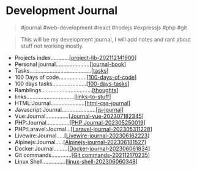 # Development Journal

> #journal #web-development #react #nodejs #expressjs #php #git

> This will be my development journal, I will add notes 
and rant about stuff not working mostly.


- Projects index............[[project-lib-202112141900]]
- Personal journal......................[[journal-book]]  
- Tasks........................................[[tasks]]  
- 100 Days of code..................[[100-days-of-code]]  
- 100 days tasks......................[[100-days-tasks]]  
- Ramblings.................................[[thoughts]]  
- links...............................[[links-to-stuff]]  
- HTML:Journal......................[[html-css-journal]]
- Javascript:Journal......................[[js-journal]]
- Vue:Journal...............[[Journal-vue-202307182345]]
- PHP:Journal...............[[PHP Journal-202305250019]]
- PHP:Laravel:Journal...[[Laravel-journal-202305311228]]
- Livewire:Journal.....[[Livewire-journal-202306162223]]
- Alpinejs:Journal.....[[Alpinejs-journal-202306181527]]
- Docker:Journal.........[[Docker-journal-202306061834]]
- Git commands.............[[Git commands-202112170235]] 
- Linux Shell...............[[linux-shell-202306060348]]


[//begin]: # "Autogenerated link references for markdown compatibility"
[project-lib-202112141900]: projects/project-lib-202112141900 "project-lib 202112141901"
[journal-book]: ../journal/journal-book "Journal Book"
[tasks]: tasks "Tasks"
[100-days-of-code]: 100-days-of-code "100 Days of Code"
[100-days-tasks]: 100-days-tasks "100 days of code Tasks"
[thoughts]: thoughts "Thoughts and ramblings "
[links-to-stuff]: links-to-stuff "links-to-stuff"
[html-css-journal]: HTML&CSS/html-css-journal "HTML And CSS Journal"
[js-journal]: javascript/js-journal "js-journal"
[Journal-vue-202307182345]: javascript/Vue3/Journal-vue-202307182345 "Journal-vue"
[PHP Journal-202305250019]: <php/PHP Journal-202305250019> "PHP Journal"
[Laravel-journal-202305311228]: Laravel/Laravel-journal-202305311228 "Laravel-journal"
[Livewire-journal-202306162223]: Laravel/Livewire/Livewire-journal-202306162223 "Livewire-journal"
[Alpinejs-journal-202306181527]: Laravel/Alpinejs/Alpinejs-journal-202306181527 "Alpinejs-journal"
[Docker-journal-202306061834]: Docker/Docker-journal-202306061834 "Docker-journal"
[Git commands-202112170235]: <reference/Git commands-202112170235> "Git commands"
[linux-shell-202306060348]: Linux/linux-shell-202306060348 "linux-shell"
[//end]: # "Autogenerated link references"